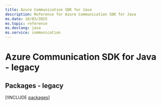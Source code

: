 ```yaml
---
title: Azure Communication SDK for Java
description: Reference for Azure Communication SDK for Java
ms.date: 10/03/2025
ms.topic: reference
ms.devlang: java
ms.service: communication
---
```

# Azure Communication SDK for Java - legacy
## Packages - legacy
[!INCLUDE [packages](communication-index.md)]